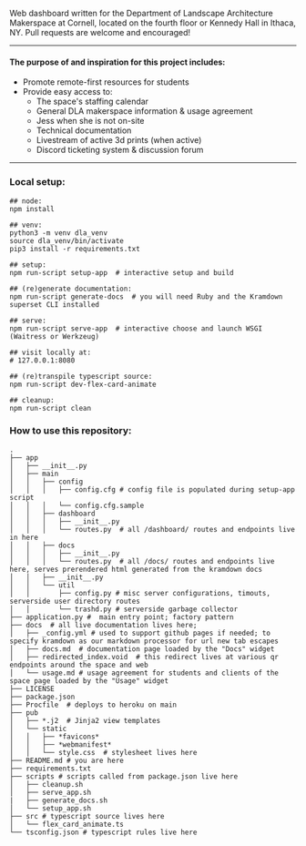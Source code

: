 Web dashboard written for the Department of Landscape Architecture Makerspace at Cornell, located on the fourth floor or Kennedy Hall in Ithaca, NY.  Pull requests are welcome and encouraged!  


- - -



#### The purpose of and inspiration for this project includes:
- Promote remote-first resources for students  
- Provide easy access to:
  - The space's staffing calendar
  - General DLA makerspace information & usage agreement
  - Jess when she is not on-site
  - Technical documentation
  - Livestream of active 3d prints (when active)
  - Discord ticketing system & discussion forum



 - - -



### Local setup:
```
## node:
npm install

## venv:
python3 -m venv dla_venv
source dla_venv/bin/activate
pip3 install -r requirements.txt

## setup:
npm run-script setup-app  # interactive setup and build

## (re)generate documentation:
npm run-script generate-docs  # you will need Ruby and the Kramdown superset CLI installed

## serve:
npm run-script serve-app  # interactive choose and launch WSGI (Waitress or Werkzeug)

## visit locally at:
# 127.0.0.1:8080 

## (re)transpile typescript source:
npm run-script dev-flex-card-animate

## cleanup:
npm run-script clean

```


### How to use this repository:

```console
.
├── app
│   ├── __init__.py
│   ├── main
│   │   ├── config
│   │   │   ├── config.cfg # config file is populated during setup-app script
│   │   │   └── config.cfg.sample
│   │   ├── dashboard
│   │   │   ├── __init__.py
│   │   │   └── routes.py  # all /dashboard/ routes and endpoints live in here
│   │   ├── docs
│   │   │   ├── __init__.py
│   │   │   └── routes.py  # all /docs/ routes and endpoints live here, serves prerendered html generated from the kramdown docs
│   │   ├── __init__.py
│   │   └── util
│   │       ├── config.py # misc server configurations, timouts, serverside user directory routes
│   │       └── trashd.py # serverside garbage collector
├── application.py #  main entry point; factory pattern
├── docs  # all live documentation lives here;
│   ├── _config.yml # used to support github pages if needed; to specify kramdown as our markdown processor for url new tab escapes
│   ├── docs.md  # documentation page loaded by the "Docs" widget
│   ├── redirected_index.void  # this redirect lives at various qr endpoints around the space and web
│   └── usage.md # usage agreement for students and clients of the space page loaded by the "Usage" widget
├── LICENSE
├── package.json  
├── Procfile  # deploys to heroku on main
├── pub
│   ├── *.j2  # Jinja2 view templates
│   └── static
│   │   ├── *favicons*
│   │   ├── *webmanifest*
│   │   └── style.css  # stylesheet lives here
├── README.md # you are here
├── requirements.txt
├── scripts # scripts called from package.json live here
│   ├── cleanup.sh
│   ├── serve_app.sh
|   ├── generate_docs.sh
│   └── setup_app.sh
├── src # typescript source lives here
│   └── flex_card_animate.ts
└── tsconfig.json # typescript rules live here
```
